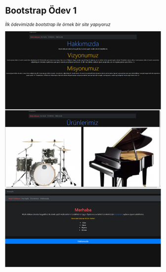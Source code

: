 # Bootstrap Ödev 1 #
*İlk ödevimizde bootstrap ile örnek bir site yapıyoruz*

![Icon-pictures.png](img/r1.png)
![Icon-pictures.png](img/r2.png)
![Icon-pictures.png](img/r3.png)